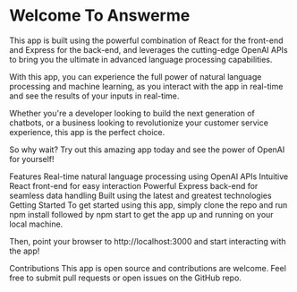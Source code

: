 # Welcome To Answerme

This app is built using the powerful combination of React for the front-end and Express for the back-end, and leverages the cutting-edge OpenAI APIs to bring you the ultimate in advanced language processing capabilities.

With this app, you can experience the full power of natural language processing and machine learning, as you interact with the app in real-time and see the results of your inputs in real-time.

Whether you're a developer looking to build the next generation of chatbots, or a business looking to revolutionize your customer service experience, this app is the perfect choice.

So why wait? Try out this amazing app today and see the power of OpenAI for yourself!

Features
Real-time natural language processing using OpenAI APIs
Intuitive React front-end for easy interaction
Powerful Express back-end for seamless data handling
Built using the latest and greatest technologies
Getting Started
To get started using this app, simply clone the repo and run npm install followed by npm start to get the app up and running on your local machine.

Then, point your browser to http://localhost:3000 and start interacting with the app!

Contributions
This app is open source and contributions are welcome. Feel free to submit pull requests or open issues on the GitHub repo.
